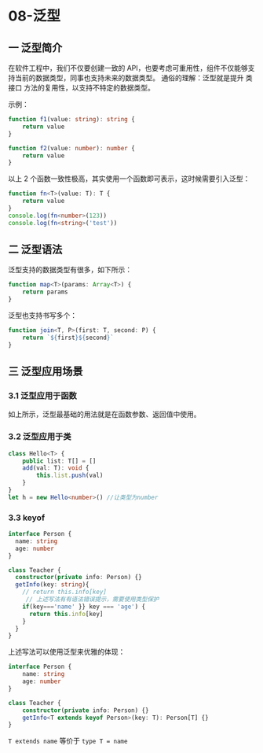 # 08-泛型

## 一 泛型简介

在软件工程中，我们不仅要创建一致的 API，也要考虑可重用性，组件不仅能够支持当前的数据类型，同事也支持未来的数据类型。
通俗的理解：泛型就是提升 类 接口 方法的复用性，以支持不特定的数据类型。

示例：

```ts
function f1(value: string): string {
    return value
}

function f2(value: number): number {
    return value
}
```

以上 2 个函数一致性极高，其实使用一个函数即可表示，这时候需要引入泛型：

```ts
function fn<T>(value: T): T {
    return value
}
console.log(fn<number>(123))
console.log(fn<string>('test'))
```

## 二 泛型语法

泛型支持的数据类型有很多，如下所示：

```ts
function map<T>(params: Array<T>) {
    return params
}
```

泛型也支持书写多个：

```ts
function join<T, P>(first: T, second: P) {
    return `${first}${second}`
}
```

## 三 泛型应用场景

### 3.1 泛型应用于函数

如上所示，泛型最基础的用法就是在函数参数、返回值中使用。

### 3.2 泛型应用于类

```ts
class Hello<T> {
    public list: T[] = []
    add(val: T): void {
        this.list.push(val)
    }
}
let h = new Hello<number>() //让类型为number
```

### 3.3 keyof

```ts
interface Person {
  name: string
  age: number
}

class Teacher {
  constructor(private info: Person) {}
  getInfo(key: string){
    // return this.info[key]
     // 上述写法有有语法错误提示，需要使用类型保护
    if(key==='name' }} key === 'age') {
      return this.info[key]
    }
  }
}
```

上述写法可以使用泛型来优雅的体现：

```ts
interface Person {
    name: string
    age: number
}

class Teacher {
    constructor(private info: Person) {}
    getInfo<T extends keyof Person>(key: T): Person[T] {}
}
```

`T extends name` 等价于 `type T = name`
